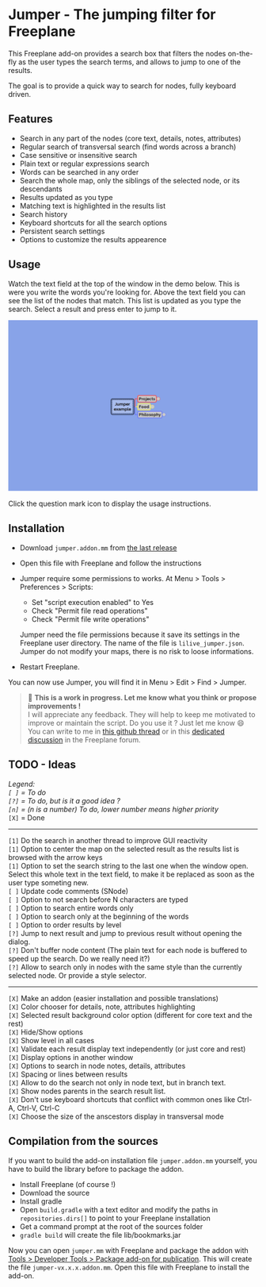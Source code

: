 # Jumper - The jumping filter for Freeplane

This Freeplane add-on provides a search box that filters the nodes on-the-fly as the user types the search terms, and allows to jump to one of the results.

The goal is to provide a quick way to search for nodes, fully keyboard driven.

## Features

- Search in any part of the nodes (core text, details, notes, attributes)
- Regular search of transversal search (find words across a branch)
- Case sensitive or insensitive search
- Plain text or regular expressions search
- Words can be searched in any order
- Search the whole map, only the siblings of the selected node, or its descendants
- Results updated as you type
- Matching text is highlighted in the results list
- Search history
- Keyboard shortcuts for all the search options
- Persistent search settings
- Options to customize the results appearence

## Usage

Watch the text field at the top of the window in the demo below. This is were you write the words you're looking for. Above the text field you can see the list of the nodes that match. This list is updated as you type the search. Select a result and press enter to jump to it.

![demo](demo.gif)

Click the question mark icon to display the usage instructions.

## Installation

- Download `jumper.addon.mm` from [the last release](https://github.com/lilive/Freeplane-Jumper/releases)
- Open this file with Freeplane and follow the instructions
- Jumper require some permissions to works. At Menu > Tools > Preferences > Scripts:

  - Set "script execution enabled" to Yes
  - Check "Permit file read operations"
  - Check "Permit file write operations"
  
  Jumper need the file permissions because it save its settings in the Freeplane user directory. The name of the file is `lilive_jumper.json`.  
  Jumper do not modify your maps, there is no risk to loose informations.
  
- Restart Freeplane.

You can now use Jumper, you will find it in Menu > Edit > Find > Jumper.

> :bell: **This is a work in progress. Let me know what you think or propose improvements !**  
> I will appreciate any feedback. They will help to keep me motivated to improve or maintain the script. Do you use it ? Just let me know :smile:  
> You can write to me in [this github thread](https://github.com/lilive/Freeplane-Jumper/issues/1) or in this [dedicated discussion](https://sourceforge.net/p/freeplane/discussion/758437/thread/e7b4594c02/) in the Freeplane forum.

## TODO - Ideas

*Legend:  
`[ ]` = To do  
`[?]` = To do, but is it a good idea ?  
`[n]` = (n is a number) To do, lower number means higher priority*  
`[X]` = Done

---

`[1]` Do the search in another thread to improve GUI reactivity  
`[1]` Option to center the map on the selected result as the results list is browsed with the arrow keys  
`[1]` Option to set the search string to the last one when the window open. Select this whole text in the text field, to make it be replaced as soon as the user type someting new.  
`[ ]` Update code comments (SNode)  
`[ ]` Option to not search before N characters are typed  
`[ ]` Option to search entire words only  
`[ ]` Option to search only at the beginning of the words  
`[ ]` Option to order results by level  
`[?]` Jump to next result and jump to previous result without opening the dialog.  
`[?]` Don't buffer node content (The plain text for each node is buffered to speed up the search. Do we really need it?)  
`[?]` Allow to search only in nodes with the same style than the currently selected node. Or provide a style selector.

---

`[X]` Make an addon (easier installation and possible translations)  
`[X]` Color chooser for details, note, attributes highlighting  
`[X]` Selected result background color option (different for core text and the rest)  
`[X]` Hide/Show options  
`[X]` Show level in all cases  
`[X]` Validate each result display text independently (or just core and rest)  
`[X]` Display options in another window  
`[X]` Options to search in node notes, details, attributes  
`[X]` Spacing or lines between results  
`[X]` Allow to do the search not only in node text, but in branch text.  
`[X]` Show nodes parents in the search result list.  
`[X]` Don't use keyboard shortcuts that conflict with common ones like Ctrl-A, Ctrl-V, Ctrl-C  
`[X]` Choose the size of the anscestors display in transversal mode

## Compilation from the sources

If you want to build the add-on installation file `jumper.addon.mm` yourself, you have to build the library before to package the addon.

- Install Freeplane (of course !)
- Download the source
- Install gradle
- Open `build.gradle` with a text editor and modify the paths in `repositories.dirs[]` to point to your Freeplane installation
- Get a command prompt at the root of the sources folder
- `gradle build` will create the file lib/bookmarks.jar

Now you can open `jumper.mm` with Freeplane and package the addon with [Tools > Developer Tools > Package add-on for publication](https://freeplane.sourceforge.io/wiki/index.php/Add-ons_(Develop)). This will create the file `jumper-vx.x.x.addon.mm`. Open this file with Freeplane to install the add-on.
